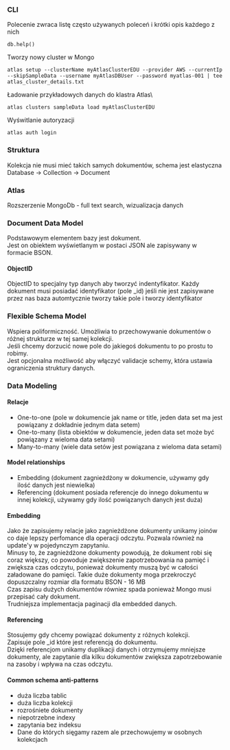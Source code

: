 ### CLI

Polecenie zwraca listę często używanych poleceń i krótki opis każdego z nich
```
db.help()
```

Tworzy nowy cluster w Mongo
```
atlas setup --clusterName myAtlasClusterEDU --provider AWS --currentIp --skipSampleData --username myAtlasDBUser --password myatlas-001 | tee atlas_cluster_details.txt
```

Ładowanie przykładowych danych do klastra Atlas\
```
atlas clusters sampleData load myAtlasClusterEDU
```

Wyświtlanie autoryzacji
```
atlas auth login
```

### Struktura
Kolekcja nie musi mieć takich samych dokumentów, schema jest elastyczna\
Database &rarr; Collection &rarr; Document

### Atlas
Rozszerzenie MongoDb - full text search, wizualizacja danych

### Document Data Model

Podstawowym elementem bazy jest dokument.\
Jest on obiektem wyświetlanym w postaci JSON ale zapisywany w formacie BSON.

#### ObjectID
ObjectID to specjalny typ danych aby tworzyć indentyfikator.
Każdy dokument musi posiadać identyfikator (pole _id) jeśli nie jest zapisywane przez nas
baza automtycznie tworzy takie pole i tworzy identyfikator

### Flexible Schema Model
Wspiera poliformiczność. Umożliwia to przechowywanie dokumentów o różnej strukturze 
w tej samej kolekcji.\
Jeśli chcemy dorzucić nowe pole do jakiegoś dokumentu to po prostu to robimy.\
Jest opcjonalna możliwość aby włączyć validacje schemy, która ustawia ograniczenia 
struktury danych.

### Data Modeling

#### Relacje
* One-to-one (pole w dokumencie jak name or title, jeden data set ma jest powiązany z dokładnie jednym data setem)
* One-to-many (lista obiektów w dokumencie, jeden data set może być powiązany z wieloma data setami)
* Many-to-many (wiele data setów jest powiązana z wieloma data setami)

#### Model relationships
* Embedding (dokument zagnieżdżony w dokumencie, używamy gdy ilość danych jest niewielka)
* Referencing (dokument posiada referencje do innego dokumentu w innej kolekcji, używamy gdy ilość powiązanych danych jest duża)

#### Embedding
Jako że zapisujemy relacje jako zagnieżdżone dokumenty unikamy joinów co daje lepszy perfomance dla operacji odczytu.
Pozwala również na update'y w pojedynczym zapytaniu.\
Minusy to, że zagnieżdżone dokumenty powodują, że dokument robi się coraz większy, co powoduje
zwiększenie zapotrzebowania na pamięć i zwiększa czas odczytu, ponieważ dokumenty muszą być
w całości załadowane do pamięci.
Takie duże dokumenty moga przekroczyć dopuszczalny rozmiar dla formatu BSON - 16 MB\
Czas zapisu dużych dokumentów równiez spada ponieważ Mongo musi przepisać cały dokument.\
Trudniejsza implementacja paginacji dla embedded danych.

#### Referencing
Stosujemy gdy chcemy powiązać dokumenty z różnych kolekcji.\
Zapisuje pole _id które jest referencją do dokumentu.\
Dzięki referencjom unikamy duplikacji danych i otrzymujemy mniejsze dokumenty, 
ale zapytanie dla kilku dokumentów zwiększa zapotrzebowanie na zasoby i wpływa
na czas odczytu.

#### Common schema anti-patterns
* duża liczba tablic
* duża liczba kolekcji
* rozrośniete dokumenty
* niepotrzebne indexy
* zapytania bez indeksu
* Dane do których sięgamy razem ale przechowujemy w osobnych kolekcjach
